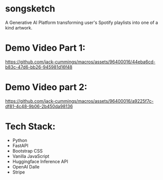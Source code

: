 # songsketch
A Generative AI Platform transforming user's Spotify playlists into one of a kind artwork.

# Demo Video Part 1:
https://github.com/jack-cummings/macros/assets/96400016/44eba6cd-b83c-47d6-bb26-945981d16f48

# Demo Video part 2:
https://github.com/jack-cummings/macros/assets/96400016/a9225f7c-df81-4c48-9b06-2b450da98136

# Tech Stack:
- Python
- FastAPI
- Bootstrap CSS
- Vanilla JavaScript
- Huggingface Inference API
- OpenAI Dalle
- Stripe

